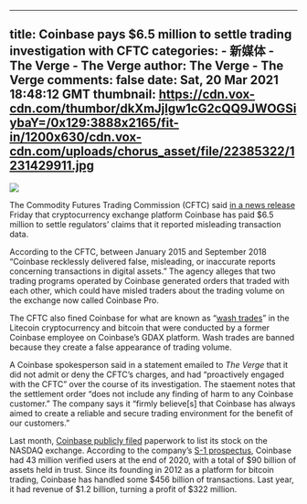 
---
title: Coinbase pays $6.5 million to settle trading investigation with CFTC
categories: 
    - 新媒体
    - The Verge - The Verge
author: The Verge - The Verge
comments: false
date: Sat, 20 Mar 2021 18:48:12 GMT
thumbnail: https://cdn.vox-cdn.com/thumbor/dkXmJjlgw1cG2cQQ9JWOGSiybaY=/0x129:3888x2165/fit-in/1200x630/cdn.vox-cdn.com/uploads/chorus_asset/file/22385322/1231429911.jpg
---

<div>   
<img src="https://cdn.vox-cdn.com/thumbor/dkXmJjlgw1cG2cQQ9JWOGSiybaY=/0x129:3888x2165/fit-in/1200x630/cdn.vox-cdn.com/uploads/chorus_asset/file/22385322/1231429911.jpg" referrerpolicy="no-referrer">
  <p id="j2Prig">The Commodity Futures Trading Commission (CFTC) said <a href="https://www.cftc.gov/PressRoom/PressReleases/8369-21">in a news release</a> Friday that cryptocurrency exchange platform Coinbase has paid $6.5 million to settle regulators’ claims that it reported misleading transaction data.</p>
<p id="e2DNgW">According to the CFTC, between January 2015 and September 2018 “Coinbase recklessly delivered false, misleading, or inaccurate reports concerning transactions in digital assets.” The agency alleges that two trading programs operated  by Coinbase generated orders that traded with each other, which could have misled traders about the trading volume on the exchange now called Coinbase Pro. </p>
<p id="2WDjHg">The CFTC also fined Coinbase for what are known as “<a href="https://www.cftc.gov/LearnAndProtect/AdvisoriesAndArticles/CFTCGlossary/index.htm#washsales">wash trades</a>” in the Litecoin cryptocurrency and bitcoin that were conducted by a former Coinbase employee on Coinbase’s GDAX platform. Wash trades are banned because they create a false appearance of trading volume.</p>
<p id="yGsix7">A Coinbase spokesperson said in a statement emailed to <em>The Verge</em>  that it did not admit or deny the CFTC’s charges, and had “proactively engaged with the CFTC” over the course of its investigation. The staement notes that the settlement order “does not include any finding of harm to any Coinbase customer.” The company says it “firmly believe[s] that Coinbase has always aimed to create a reliable and secure trading environment for the benefit of our customers.”</p>
<p id="9pLd4X">Last month, <a href="https://www.theverge.com/2021/2/25/22300835/coinbase-s1-bitcoin-going-public-profit-revenue-invest-crypto">Coinbase publicly filed</a> paperwork to list its stock on the NASDAQ exchange. According to the company’s <a href="https://www.sec.gov/Archives/edgar/data/1679788/000162828021003168/coinbaseglobalincs-1.htm#i86a9d9b35e45447ea6eb369e5dcf1e6a_1197">S-1 prospectus</a>, Coinbase had 43 million verified users at the end of 2020, with a total of $90 billion of assets held in trust. Since its founding in 2012 as a platform for bitcoin trading, Coinbase has handled some $456 billion of transactions. Last year, it had revenue of $1.2 billion, turning a profit of $322 million. </p>
<p id="gCXF1y"></p>
<p id="pBl8LB"></p>
  
  
</div>
            